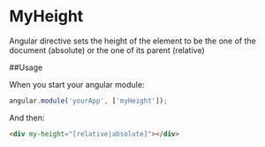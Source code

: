 MyHeight
==========

Angular directive sets the height of the element to be the one of the document (absolute) or the one of its parent (relative)


##Usage

When you start your angular module:

```js
angular.module('yourApp', ['myHeight']);
```

And then:

```html
<div my-height="[relative|absolute]"></div>
```

